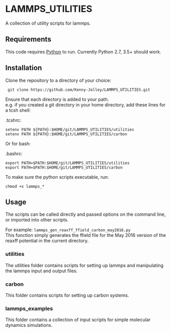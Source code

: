 # LAMMPS_UTILITIES
A collection of utility scripts for lammps.


## Requirements

This code requires [Python](http://www.python.org) to run. Currently Python 2.7, 3.5+ should work. 


## Installation

Clone the repository to a directory of your choice:
~~~
 git clone https://github.com/Kenny-Jolley/LAMMPS_UTILITIES.git
~~~
Ensure that each directory is added to your path.  
e.g. if you created a git directory in your home directory, add these lines for a tcsh shell:

.tcshrc:  
~~~
setenv PATH ${PATH}:$HOME/git/LAMMPS_UTILITIES/utilities
setenv PATH ${PATH}:$HOME/git/LAMMPS_UTILITIES/carbon
~~~
Or for bash:

.bashrc:  
~~~
export PATH=$PATH:$HOME/git/LAMMPS_UTILITIES/utilities
export PATH=$PATH:$HOME/git/LAMMPS_UTILITIES/carbon
~~~
To make sure the python scripts executable, run:  
~~~
chmod +x lammps_*
~~~

## Usage

The scripts can be called directly and passed options on the command line, or imported into other scripts.

For example:
`lammps_gen_reaxff_ffield_carbon_may2016.py`  
This function simply generates the ffield file for the May 2016 version of the reaxff potential in the current directory.

### utilities

The utilities folder contains scripts for setting up lammps and manipulating the lammps input and output files.

### carbon

This folder contains scripts for setting up carbon systems.

### lammps_examples

This folder contains a collection of input scripts for simple molecular dynamics simulations.


